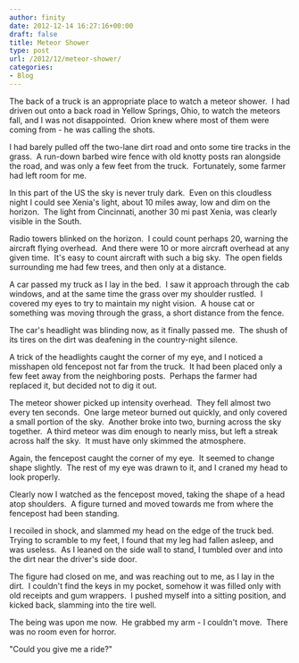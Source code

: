 ```yaml
---
author: finity
date: 2012-12-14 16:27:16+00:00
draft: false
title: Meteor Shower
type: post
url: /2012/12/meteor-shower/
categories:
- Blog
---
```


The back of a truck is an appropriate place to watch a meteor shower.  I had driven out onto a back road in Yellow Springs, Ohio, to watch the meteors fall, and I was not disappointed.  Orion knew where most of them were coming from - he was calling the shots.

I had barely pulled off the two-lane dirt road and onto some tire tracks in the grass.  A run-down barbed wire fence with old knotty posts ran alongside the road, and was only a few feet from the truck.  Fortunately, some farmer had left room for me.

In this part of the US the sky is never truly dark.  Even on this cloudless night I could see Xenia's light, about 10 miles away, low and dim on the horizon.  The light from Cincinnati, another 30 mi past Xenia, was clearly visible in the South.

Radio towers blinked on the horizon.  I could count perhaps 20, warning the aircraft flying overhead.  And there were 10 or more aircraft overhead at any given time.  It's easy to count aircraft with such a big sky.  The open fields surrounding me had few trees, and then only at a distance.

A car passed my truck as I lay in the bed.  I saw it approach through the cab windows, and at the same time the grass over my shoulder rustled.  I covered my eyes to try to maintain my night vision.  A house cat or something was moving through the grass, a short distance from the fence.

The car's headlight was blinding now, as it finally passed me.  The shush of its tires on the dirt was deafening in the country-night silence.

A trick of the headlights caught the corner of my eye, and I noticed a misshapen old fencepost not far from the truck.  It had been placed only a few feet away from the neighboring posts.  Perhaps the farmer had replaced it, but decided not to dig it out.

The meteor shower picked up intensity overhead.  They fell almost two every ten seconds.  One large meteor burned out quickly, and only covered a small portion of the sky.  Another broke into two, burning across the sky together.  A third meteor was dim enough to nearly miss, but left a streak across half the sky.  It must have only skimmed the atmosphere.

Again, the fencepost caught the corner of my eye.  It seemed to change shape slightly.  The rest of my eye was drawn to it, and I craned my head to look properly.

Clearly now I watched as the fencepost moved, taking the shape of a head atop shoulders.  A figure turned and moved towards me from where the fencepost had been standing.

I recoiled in shock, and slammed my head on the edge of the truck bed.  Trying to scramble to my feet, I found that my leg had fallen asleep, and was useless.  As I leaned on the side wall to stand, I tumbled over and into the dirt near the driver's side door.

The figure had closed on me, and was reaching out to me, as I lay in the dirt.  I couldn't find the keys in my pocket, somehow it was filled only with old receipts and gum wrappers.  I pushed myself into a sitting position, and kicked back, slamming into the tire well.

The being was upon me now.  He grabbed my arm - I couldn't move.  There was no room even for horror.

"Could you give me a ride?"
